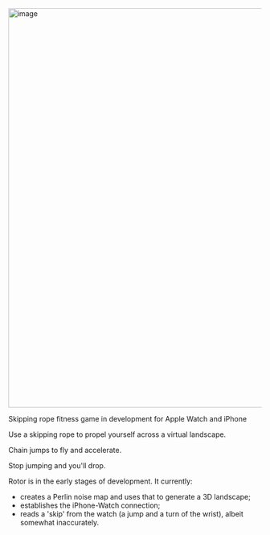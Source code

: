 

<img width="794" alt="image" src="https://github.com/PetarSimonovic/rotor/assets/69108995/7cefd5d2-a157-459c-9513-a9f7c713cc74">

Skipping rope fitness game in development for Apple Watch and iPhone

Use a skipping rope to propel yourself  across a virtual landscape. 

Chain jumps to fly and accelerate.

Stop jumping and you'll drop.


Rotor is in the early stages of development. It currently:

  - creates a Perlin noise map and uses that to generate a 3D landscape;  
  - establishes the iPhone-Watch connection;
  - reads a 'skip' from the watch (a jump and a turn of the wrist), albeit somewhat inaccurately.
  
  
  
  

